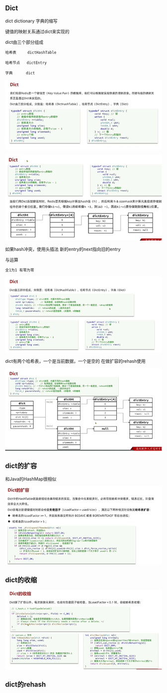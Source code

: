 Dict
---

dict  dictionary 字典的缩写

键值的映射关系通过dict来实现的

dict由三个部分组成

    哈希表     dictHashTable

    哈希节点   dictEntry 

    字典      dict

![img_70.png](img_70.png)


![img_71.png](img_71.png)

如果hash冲突，使用头插法 新的entry的next指向旧的entry 

与运算 
    
    全1为1 有零为零

![img_72.png](img_72.png)

dict有两个哈希表，一个是当前数据，一个是空的 在做扩容的rehash使用 

![img_73.png](img_73.png)


dict的扩容
---

和Java的HashMap很相似

![img_74.png](img_74.png)


dict的收缩
---

![img_75.png](img_75.png)
 
dict的rehash
---
